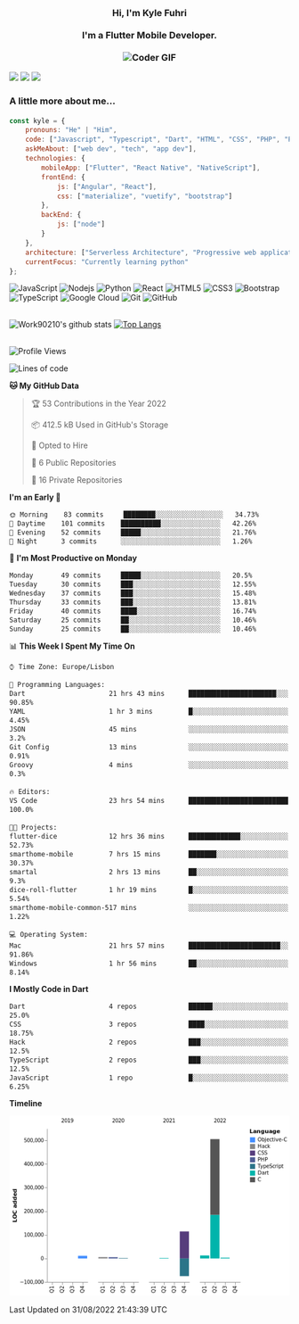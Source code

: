 
<h3 align="center">
  <abc>
    <br />Hi, I'm Kyle Fuhri<br />
    <br />
    I'm a Flutter Mobile Developer. <br />
    <br />
    <img
      src="https://media.giphy.com/media/SWoSkN6DxTszqIKEqv/giphy.gif"
      alt="Coder GIF"
      width="500"
      height="400"
    />
  </abc>
</h3>
<img src="https://img.shields.io/badge/Flutter%20-%2302569B.svg?&style=for-the-badge&logo=Flutter&logoColor=white" />
<img src="https://img.shields.io/badge/angular%20-%23DD0031.svg?&style=for-the-badge&logo=angular&logoColor=white"/>
<img src="https://img.shields.io/badge/react%20-%2320232a.svg?&style=for-the-badge&logo=react&logoColor=%2361DAFB"/>

<h3>A little more about me...  </h3>

```javascript
const kyle = {
    pronouns: "He" | "Him",
    code: ["Javascript", "Typescript", "Dart", "HTML", "CSS", "PHP", "Python"],
    askMeAbout: ["web dev", "tech", "app dev"],
    technologies: {
        mobileApp: ["Flutter", "React Native", "NativeScript"],
        frontEnd: {
            js: ["Angular", "React"],
            css: ["materialize", "vuetify", "bootstrap"]
        },
        backEnd: {
            js: ["node"]
        }
    },
    architecture: ["Serverless Architecture", "Progressive web applications", "Single page applications"],
    currentFocus: "Currently learning python"
};
```

![JavaScript](https://img.shields.io/badge/-JavaScript-black?style=flat-square&logo=javascript)
![Nodejs](https://img.shields.io/badge/-Nodejs-black?style=flat-square&logo=Node.js)
![Python](https://img.shields.io/badge/-Python-black?style=flat-square&logo=Python)
![React](https://img.shields.io/badge/-React-black?style=flat-square&logo=react)
![HTML5](https://img.shields.io/badge/-HTML5-E34F26?style=flat-square&logo=html5&logoColor=white)
![CSS3](https://img.shields.io/badge/-CSS3-1572B6?style=flat-square&logo=css3)
![Bootstrap](https://img.shields.io/badge/-Bootstrap-563D7C?style=flat-square&logo=bootstrap)
![TypeScript](https://img.shields.io/badge/-TypeScript-007ACC?style=flat-square&logo=typescript)
![Google Cloud](https://img.shields.io/badge/Google%20Cloud-black?style=flat-square&logo=google-cloud)
![Git](https://img.shields.io/badge/-Git-black?style=flat-square&logo=git)
![GitHub](https://img.shields.io/badge/-GitHub-181717?style=flat-square&logo=github)
</br>
</br>


![Work90210's github stats](https://github-readme-stats-work90210.vercel.app/api?username=work90210)
[![Top Langs](https://github-readme-stats-work90210.vercel.app/api/top-langs/?username=work90210)](https://github.com/work90210/github-readme-stats)
</br>
</br>
<!--START_SECTION:waka-->
![Profile Views](http://img.shields.io/badge/Profile%20Views-1-blue)

![Lines of code](https://img.shields.io/badge/From%20Hello%20World%20I%27ve%20Written-586%20Thousand%20lines%20of%20code-blue)

**🐱 My GitHub Data** 

> 🏆 53 Contributions in the Year 2022
 > 
> 📦 412.5 kB Used in GitHub's Storage 
 > 
> 💼 Opted to Hire
 > 
> 📜 6 Public Repositories 
 > 
> 🔑 16 Private Repositories  
 > 
**I'm an Early 🐤** 

```text
🌞 Morning    83 commits     ████████░░░░░░░░░░░░░░░░░   34.73% 
🌆 Daytime    101 commits    ██████████░░░░░░░░░░░░░░░   42.26% 
🌃 Evening    52 commits     █████░░░░░░░░░░░░░░░░░░░░   21.76% 
🌙 Night      3 commits      ░░░░░░░░░░░░░░░░░░░░░░░░░   1.26%

```
📅 **I'm Most Productive on Monday** 

```text
Monday       49 commits     █████░░░░░░░░░░░░░░░░░░░░   20.5% 
Tuesday      30 commits     ███░░░░░░░░░░░░░░░░░░░░░░   12.55% 
Wednesday    37 commits     ███░░░░░░░░░░░░░░░░░░░░░░   15.48% 
Thursday     33 commits     ███░░░░░░░░░░░░░░░░░░░░░░   13.81% 
Friday       40 commits     ████░░░░░░░░░░░░░░░░░░░░░   16.74% 
Saturday     25 commits     ██░░░░░░░░░░░░░░░░░░░░░░░   10.46% 
Sunday       25 commits     ██░░░░░░░░░░░░░░░░░░░░░░░   10.46%

```


📊 **This Week I Spent My Time On** 

```text
⌚︎ Time Zone: Europe/Lisbon

💬 Programming Languages: 
Dart                     21 hrs 43 mins      ██████████████████████░░░   90.85% 
YAML                     1 hr 3 mins         █░░░░░░░░░░░░░░░░░░░░░░░░   4.45% 
JSON                     45 mins             ░░░░░░░░░░░░░░░░░░░░░░░░░   3.2% 
Git Config               13 mins             ░░░░░░░░░░░░░░░░░░░░░░░░░   0.91% 
Groovy                   4 mins              ░░░░░░░░░░░░░░░░░░░░░░░░░   0.3%

🔥 Editors: 
VS Code                  23 hrs 54 mins      █████████████████████████   100.0%

🐱‍💻 Projects: 
flutter-dice             12 hrs 36 mins      █████████████░░░░░░░░░░░░   52.73% 
smarthome-mobile         7 hrs 15 mins       ███████░░░░░░░░░░░░░░░░░░   30.37% 
smartal                  2 hrs 13 mins       ██░░░░░░░░░░░░░░░░░░░░░░░   9.3% 
dice-roll-flutter        1 hr 19 mins        █░░░░░░░░░░░░░░░░░░░░░░░░   5.54% 
smarthome-mobile-common-517 mins             ░░░░░░░░░░░░░░░░░░░░░░░░░   1.22%

💻 Operating System: 
Mac                      21 hrs 57 mins      ███████████████████████░░   91.86% 
Windows                  1 hr 56 mins        ██░░░░░░░░░░░░░░░░░░░░░░░   8.14%

```

**I Mostly Code in Dart** 

```text
Dart                     4 repos             ██████░░░░░░░░░░░░░░░░░░░   25.0% 
CSS                      3 repos             ████░░░░░░░░░░░░░░░░░░░░░   18.75% 
Hack                     2 repos             ███░░░░░░░░░░░░░░░░░░░░░░   12.5% 
TypeScript               2 repos             ███░░░░░░░░░░░░░░░░░░░░░░   12.5% 
JavaScript               1 repo              █░░░░░░░░░░░░░░░░░░░░░░░░   6.25%

```


**Timeline**

![Chart not found](https://raw.githubusercontent.com/Work90210/Work90210/main/charts/bar_graph.png) 


 Last Updated on 31/08/2022 21:43:39 UTC
<!--END_SECTION:waka-->
